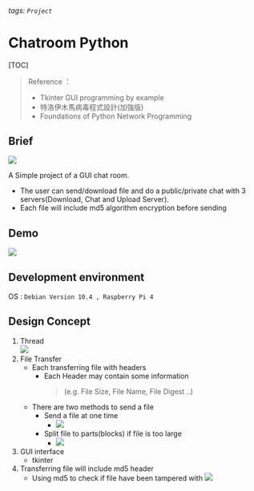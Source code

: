 ###### tags: `Project`

# Chatroom Python 
[TOC]

> Reference ：　
>- Tkinter GUI programming by example 
>- 特洛伊木馬病毒程式設計(加強版)
>- Foundations of Python Network Programming

## Brief

![](https://i.imgur.com/Uanu8P8.png)

A Simple project of a GUI chat room.
- The user can send/download file and do a public/private chat with 3 servers(Download, Chat and Upload Server).
- Each file will include md5 algorithm encryption before sending


## Demo

![](https://i.imgur.com/zgKw7V1.png)

## Development environment
OS : `Debian Version 10.4 , Raspberry Pi 4`


## Design Concept 

1. Thread   
![](https://i.imgur.com/oX0baiV.jpg)
2. File Transfer 
    - Each transferring file with headers
        - Each Header may contain some information 
            > (e.g. File Size, File Name, File Digest ..)
    - There are two methods to send a file
        - Send a file at one time    
            - ![](https://i.imgur.com/20Ycqpc.png)
        - Split file to parts(blocks) if file is too large
            - ![](https://i.imgur.com/kw0ZHsC.png)
4. GUI interface
    - tkinter
6. Transferring file will include md5 header
    - Using md5 to check if file have been tampered with
    ![](https://i.imgur.com/98eZgqs.png)


